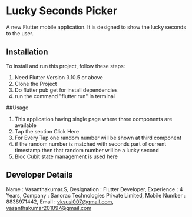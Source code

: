# Lucky Seconds Picker

A new Flutter mobile application. It is designed to show the lucky seconds to the user.

## Installation
To install and run this project, follow these steps:
 1. Need Flutter Version 3.10.5 or above
 2. Clone the Project
 3. Do flutter pub get for install dependencies
 4. run the command "flutter run" in terminal

##Usage
 1. This application having single page where three components are available
 2. Tap the section Click Here
 3. For Every Tap one random number will be shown at third component
 4. if the random number is matched with seconds part of current timestamp then that random number will be a lucky second
 5. Bloc Cubit state management is used here

## Developer Details
Name          : Vasanthakumar.S,
Designation   : Flutter Developer,
Experience    : 4 Years,
Company       : Sanorac Technologies Private Limited,
Mobile Number : 8838971442,
Email         : vksusi007@gmail.com, vasanthakumar201097@gmail.com


